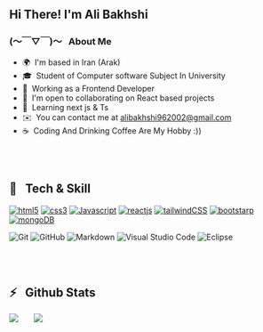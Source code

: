 ## Hi There! I'm Ali Bakhshi

### (〜￣▽￣)〜 &nbsp; About Me
- 🌍  I'm based in Iran (Arak)
- 🎓  &nbsp;Student of Computer software Subject In University
- 💼  &nbsp;Working as a Frontend Developer
- 🤝  I'm open to collaborating on React based projects
- 🧠  Learning next js & Ts
- ✉️  You can contact me at [alibakhshi962002@gmail.com](mailto:alibakhshi962002@gmail.com)
- ☕  &nbsp;Coding And Drinking Coffee Are My Hobby :))

<br />
<br />

## 🔧 &nbsp; Tech & Skill
<p>
  <a href="#" target="_blank" rel="noreferrer"><img src="https://github.com/user-attachments/assets/20ef77d5-354f-418c-b389-795bfb2185cb" alt="html5" /></a>
  <a href="#" target="_blank" rel="noreferrer"><img src="https://github.com/user-attachments/assets/7090ef78-0df7-404e-9222-0b1de1f11ee3" alt="css3" /></a>
  <a href="https://developer.mozilla.org/en-US/docs/Web/JavaScript" target="_blank" rel="noreferrer"><img src="https://github.com/user-attachments/assets/9e9c6606-d1ed-4929-a6ae-f996c77e564e" alt="Javascript" /></a>
  <a href="https://react.dev/" target="_blank" rel="noreferrer"><img src="https://github.com/user-attachments/assets/171f2886-599e-4334-bdcb-c1119ca980ff" alt="reactjs" /></a>
  <a href="https://tailwindcss.com/" target="_blank" rel="noreferrer"><img src="https://github.com/user-attachments/assets/5b25bf2a-5275-40b6-971a-00d56985a522" alt="tailwindCSS" /></a>
  <a href="https://getbootstrap.com/" target="_blank" rel="noreferrer"><img src="https://github.com/user-attachments/assets/5b404ee2-99b5-4ad3-be2a-566ff670c15d" alt="bootstarp" /></a>
  <a href="https://www.mongodb.com/" target="_blank" rel="noreferrer"><img src="https://github.com/user-attachments/assets/2c0d4315-f395-4c56-9ef1-f31187098c7d" alt="mongoDB" /></a>
</p>

  ![Git](https://img.shields.io/badge/-Git-333333?style=flat&logo=git)
  ![GitHub](https://img.shields.io/badge/-GitHub-333333?style=flat&logo=github)
  ![Markdown](https://img.shields.io/badge/-Markdown-333333?style=flat&logo=markdown)
  ![Visual Studio Code](https://img.shields.io/badge/-Visual%20Studio%20Code-333333?style=flat&logo=visual-studio-code&logoColor=007ACC)
  ![Eclipse](https://img.shields.io/badge/-Eclipse-333333?style=flat&logo=eclipse-ide&logoColor=2C2255)


<!--
![icons8-html-5(1)](https://github.com/user-attachments/assets/a6a87e52-8563-447b-ade5-d6cf18585326)
![icons8-css3(1)](https://github.com/user-attachments/assets/3acb89f2-f1a0-44cf-9b43-c8f1f8f73554)
![icons8-tailwind-css(1)](https://github.com/user-attachments/assets/81098f96-5474-496b-a16f-dcdcce6f3225)
![icons8-javascript(1)](https://github.com/user-attachments/assets/11431a3f-adcf-4666-b37c-38427c8dff8c)
![icons8-react-native](https://github.com/user-attachments/assets/5618d80c-e3e2-4968-a37f-06b0d8c85eeb)
![icons8-mongo-db-64](https://github.com/user-attachments/assets/2db190f4-2c05-4b38-8b40-9e19145cddfb)
![icons8-bootstrap(1)](https://github.com/user-attachments/assets/3382b3e1-eb71-45c2-ae8d-385137166e9c)
-->

<br />
<br />

## ⚡️ &nbsp; Github Stats

<p>
  <img src="https://github-readme-stats.vercel.app/api?username=theotherali&show_icons=true&theme=radical" /> &nbsp; &nbsp; &nbsp;
  <img src="https://github-readme-stats.vercel.app/api/top-langs/?username=theotherali" />
</p

<br />
<br />
<br />
<!--
## Social

<p align="left">
    <a href="" target="_blank" rel="noreferrer"><img src="https://github.com/user-attachments/assets/b6accffc-1f50-4a93-ba98-474752a386dc" width="32" height="32" alt="instagram"/></a>
    <a href="" target="_blank" rel="noreferrer"><img src="https://github.com/user-attachments/assets/26582817-aa1b-4675-84f0-e0b73f6db963" width="32" height="32" alt="telegram"/></a>
    <a href="" target="_blank" rel="noreferrer"><img src="https://github.com/user-attachments/assets/334882bf-92cc-4c55-830e-6efc6c05a0bd" width="32" height="32" alt="linkedin"/></a>
</p>

---

<p align="center">
  <a href="https://sabzlearn.ir/">
    <img src="https://img.shields.io/badge/Website-www.Sabzlearn.ir-blue?style=flat&logo=google-chrome" />
  </a>
  <a href="https://instagram.com/rad_front/">
    <img src="https://img.shields.io/badge/Instagram-@Rad_Front-red?style=flat&logo=instagram" />
  </a>
  <a href="https://t.me/aminkhoy78/">
    <img src="https://img.shields.io/badge/Telegram-@AminKhoy78-blue?style=flat&logo=telegram" />
  </a>
</p>
-->
